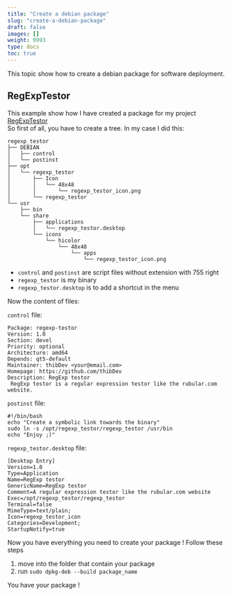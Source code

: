 ```yaml
---
title: "Create a debian package"
slug: "create-a-debian-package"
draft: false
images: []
weight: 9993
type: docs
toc: true
---
```


This topic show how to create a debian package for software deployment.

## RegExpTestor
This example show how I have created a package for my project [RegExpTestor](https://github.com/thibDev/RegExpTestor)  
So first of all, you have to create a tree. In my case I did this:  

    regexp_testor
    ├── DEBIAN
    │   ├── control
    │   └── postinst
    ├── opt
    │   └── regexp_testor
    │       ├── Icon
    │       │   └── 48x48
    │       │       └── regexp_testor_icon.png
    │       └── regexp_testor
    └── usr
        ├── bin
        └── share
            ├── applications
            │   └── regexp_testor.desktop
            └── icons
                └── hicolor
                    └── 48x48
                        └── apps
                            └── regexp_testor_icon.png
* ```control``` and ```postinst``` are script files without extension with 755 right
* ```regexp_testor``` is my binary
* ```regexp_testor.desktop``` is to add a shortcut in the menu

Now the content of files:  

```control``` file:

    Package: regexp-testor
    Version: 1.0
    Section: devel
    Priority: optional
    Architecture: amd64
    Depends: qt5-default
    Maintainer: thibDev <your@email.com>
    Homepage: https://github.com/thibDev
    Description: RegExp testor
     RegExp testor is a regular expression testor like the rubular.com website.

```postinst``` file:

    #!/bin/bash
    echo "Create a symbolic link towards the binary"
    sudo ln -s /opt/regexp_testor/regexp_testor /usr/bin
    echo "Enjoy ;)"

```regexp_testor.desktop``` file:

    [Desktop Entry]
    Version=1.0
    Type=Application
    Name=RegExp testor
    GenericName=RegExp testor
    Comment=A regular expression testor like the rubular.com website
    Exec=/opt/regexp_testor/regexp_testor
    Terminal=false
    MimeType=text/plain;
    Icon=regexp_testor_icon
    Categories=Development;
    StartupNotify=true
Now you have everything you need to create your package ! Follow these steps
1. move into the folder that contain your package
2. run ```sudo dpkg-deb --build package_name```

You have your package !


